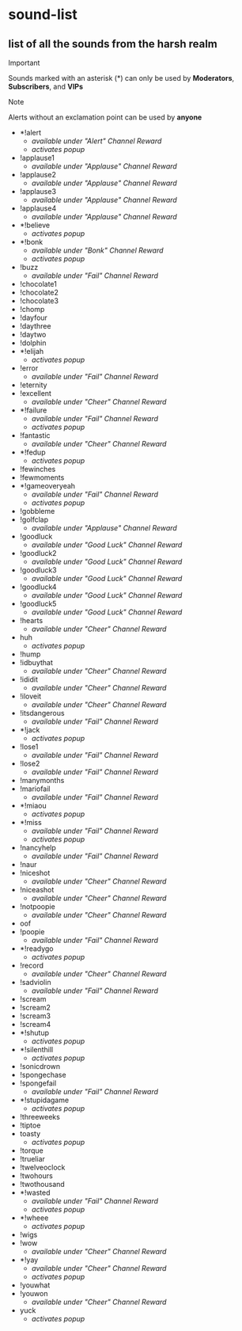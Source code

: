 # sound-list
## list of all the sounds from the harsh realm
> [!IMPORTANT]
> Sounds marked with an asterisk (*) can only be used by **Moderators**, **Subscribers**, and **VIPs**

> [!NOTE]
> Alerts without an exclamation point can be used by **anyone**
- *!alert
  - _available under "Alert" Channel Reward_
  - _activates popup_
- !applause1
  - _available under "Applause" Channel Reward_
- !applause2
  - _available under "Applause" Channel Reward_
- !applause3
  - _available under "Applause" Channel Reward_
- !applause4
  - _available under "Applause" Channel Reward_
- *!believe
  - _activates popup_
- *!bonk
  - _available under "Bonk" Channel Reward_
  - _activates popup_
- !buzz
  - _available under "Fail" Channel Reward_
- !chocolate1
- !chocolate2
- !chocolate3
- !chomp
- !dayfour
- !daythree
- !daytwo
- !dolphin
- *!elijah
  - _activates popup_
- !error
  - _available under "Fail" Channel Reward_
- !eternity
- !excellent
  - _available under "Cheer" Channel Reward_
- *!failure
  - _available under "Fail" Channel Reward_
  - _activates popup_
- !fantastic
  - _available under "Cheer" Channel Reward_
- *!fedup
  - _activates popup_
- !fewinches
- !fewmoments
- *!gameoveryeah
  - _available under "Fail" Channel Reward_
  - _activates popup_
- !gobbleme
- !golfclap
  - _available under "Applause" Channel Reward_
- !goodluck
  - _available under "Good Luck" Channel Reward_
- !goodluck2
  - _available under "Good Luck" Channel Reward_
- !goodluck3
  - _available under "Good Luck" Channel Reward_
- !goodluck4
  - _available under "Good Luck" Channel Reward_
- !goodluck5
  - _available under "Good Luck" Channel Reward_
- !hearts
  - _available under "Cheer" Channel Reward_
- huh
  - _activates popup_
- !hump
- !idbuythat
  - _available under "Cheer" Channel Reward_
- !ididit
  - _available under "Cheer" Channel Reward_
- !iloveit
  - _available under "Cheer" Channel Reward_
- !itsdangerous
  - _available under "Fail" Channel Reward_
- *!jack
  - _activates popup_
- !lose1
  - _available under "Fail" Channel Reward_
- !lose2
  - _available under "Fail" Channel Reward_
- !manymonths
- !mariofail
  - _available under "Fail" Channel Reward_
- *!miaou
  - _activates popup_
- *!miss
  - _available under "Fail" Channel Reward_
  - _activates popup_
- !nancyhelp
  - _available under "Fail" Channel Reward_
- !naur
- !niceshot
  - _available under "Cheer" Channel Reward_
- !niceashot
  - _available under "Cheer" Channel Reward_
- !notpoopie
  - _available under "Cheer" Channel Reward_
- oof
- !poopie
  - _available under "Fail" Channel Reward_
- *!readygo
  - _activates popup_
- !record
  - _available under "Cheer" Channel Reward_
- !sadviolin
  - _available under "Fail" Channel Reward_
- !scream
- !scream2
- !scream3
- !scream4
- *!shutup
  - _activates popup_
- *!silenthill
  - _activates popup_
- !sonicdrown
- !spongechase
- !spongefail
  - _available under "Fail" Channel Reward_
- *!stupidagame
  - _activates popup_
- !threeweeks
- !tiptoe
- toasty
  - _activates popup_
- !torque
- !trueliar
- !twelveoclock
- !twohours
- !twothousand
- *!wasted
  - _available under "Fail" Channel Reward_
  - _activates popup_
- *!wheee
  - _activates popup_
- !wigs
- !wow
  - _available under "Cheer" Channel Reward_
- *!yay
  - _available under "Cheer" Channel Reward_
  - _activates popup_
- !youwhat
- !youwon
  - _available under "Cheer" Channel Reward_
- yuck
  - _activates popup_
